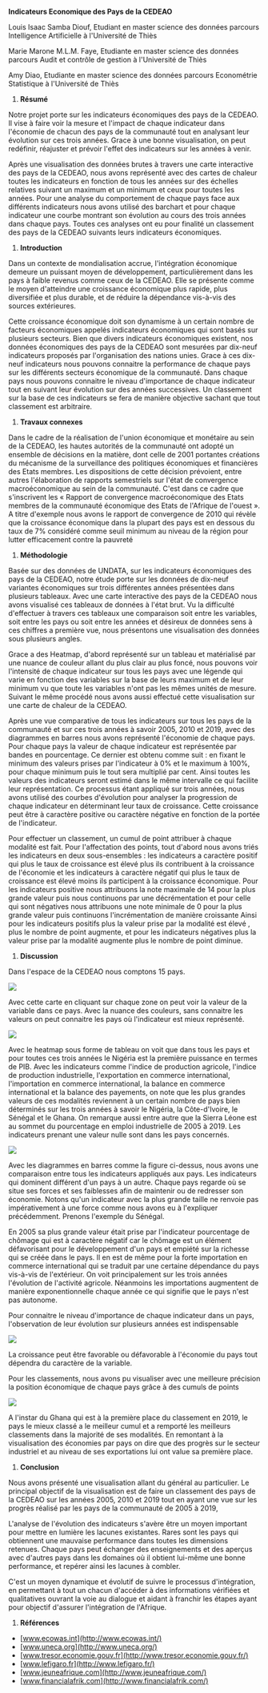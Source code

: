 **Indicateurs Economique des Pays de la CEDEAO**

Louis Isaac Samba Diouf, Etudiant en master science des données parcours Intelligence Artificielle à l&#39;Université de Thiès

Marie Marone M.L.M. Faye, Etudiante en master science des données parcours Audit et contrôle de gestion à l&#39;Université de Thiès

Amy Diao, Etudiante en master science des données parcours Econométrie Statistique à l&#39;Université de Thiès

1. **Résumé**

Notre projet porte sur les indicateurs économiques des pays de la CEDEAO. Il vise à faire voir la mesure et l&#39;impact de chaque indicateur dans l&#39;économie de chacun des pays de la communauté tout en analysant leur évolution sur ces trois années. Grace à une bonne visualisation, on peut redéfinir, réajuster et prévoir l&#39;effet des indicateurs sur les années à venir.

Après une visualisation des données brutes à travers une carte interactive des pays de la CEDEAO, nous avons représenté avec des cartes de chaleur toutes les indicateurs en fonction de tous les années sur des échelles relatives suivant un maximum et un minimum et ceux pour toutes les années. Pour une analyse du comportement de chaque pays face aux différents indicateurs nous avons utilisé des barchart et pour chaque indicateur une courbe montrant son évolution au cours des trois années dans chaque pays. Toutes ces analyses ont eu pour finalité un classement des pays de la CEDEAO suivants leurs indicateurs économiques.

1. **Introduction**

Dans un contexte de mondialisation accrue, l&#39;intégration économique demeure un puissant moyen de développement, particulièrement dans les pays à faible revenus comme ceux de la CEDEAO. Elle se présente comme le moyen d&#39;atteindre une croissance économique plus rapide, plus diversifiée et plus durable, et de réduire la dépendance vis-à-vis des sources extérieures.

Cette croissance économique doit son dynamisme à un certain nombre de facteurs économiques appelés indicateurs économiques qui sont basés sur plusieurs secteurs. Bien que divers indicateurs économiques existent, nos données économiques des pays de la CEDEAO sont mesurées par dix-neuf indicateurs proposés par l&#39;organisation des nations unies. Grace à ces dix-neuf indicateurs nous pouvons connaitre la performance de chaque pays sur les différents secteurs économique de la communauté. Dans chaque pays nous pouvons connaitre le niveau d&#39;importance de chaque indicateur tout en suivant leur évolution sur des années successives. Un classement sur la base de ces indicateurs se fera de manière objective sachant que tout classement est arbitraire.

1. **Travaux connexes**

Dans le cadre de la réalisation de l&#39;union économique et monétaire au sein de la CEDEAO, les hautes autorités de la communauté ont adopté un ensemble de décisions en la matière, dont celle de 2001 portantes créations du mécanisme de la surveillance des politiques économiques et financières des Etats membres. Les dispositions de cette décision prévoient, entre autres l&#39;élaboration de rapports semestriels sur l&#39;état de convergence macroéconomique au sein de la communauté. C&#39;est dans ce cadre que s&#39;inscrivent les « Rapport de convergence macroéconomique des Etats membres de la communauté économique des Etats de l&#39;Afrique de l&#39;ouest ». A titre d&#39;exemple nous avons le rapport de convergence de 2010 qui révèle que la croissance économique dans la plupart des pays est en dessous du taux de 7% considéré comme seuil minimum au niveau de la région pour lutter efficacement contre la pauvreté

1. **Méthodologie**

Basée sur des données de UNDATA, sur les indicateurs économiques des pays de la CEDEAO, notre étude porte sur les données de dix-neuf variantes économiques sur trois différentes années présentées dans plusieurs tableaux. Avec une carte interactive des pays de la CEDEAO nous avons visualisé ces tableaux de données à l&#39;état brut. Vu la difficulté d&#39;effectuer à travers ces tableaux une comparaison soit entre les variables, soit entre les pays ou soit entre les années et désireux de données sens à ces chiffres a première vue, nous présentons une visualisation des données sous plusieurs angles.

Grace a des Heatmap, d&#39;abord représenté sur un tableau et matérialisé par une nuance de couleur allant du plus clair au plus foncé, nous pouvons voir l&#39;intensité de chaque indicateur sur tous les pays avec une légende qui varie en fonction des variables sur la base de leurs maximum et de leur minimum vu que toute les variables n&#39;ont pas les mêmes unités de mesure. Suivant le même procédé nous avons aussi effectué cette visualisation sur une carte de chaleur de la CEDEAO.

Après une vue comparative de tous les indicateurs sur tous les pays de la communauté et sur ces trois années à savoir 2005, 2010 et 2019, avec des diagrammes en barres nous avons représenté l&#39;économie de chaque pays. Pour chaque pays la valeur de chaque indicateur est représentée par bandes en pourcentage. Ce dernier est obtenu comme suit : en fixant le minimum des valeurs prises par l&#39;indicateur à 0% et le maximum à 100%, pour chaque minimum puis le tout sera multiplié par cent. Ainsi toutes les valeurs des indicateurs seront estimé dans le même intervalle ce qui facilite leur représentation. Ce processus étant appliqué sur trois années, nous avons utilisé des courbes d&#39;évolution pour analyser la progression de chaque indicateur en déterminant leur taux de croissance. Cette croissance peut être à caractère positive ou caractère négative en fonction de la portée de l&#39;indicateur.

Pour effectuer un classement, un cumul de point attribuer à chaque modalité est fait. Pour l&#39;affectation des points, tout d&#39;abord nous avons triés les indicateurs en deux sous-ensembles : les indicateurs a caractère positif qui plus le taux de croissance est élevé plus ils contribuent à la croissance de l&#39;économie et les indicateurs à caractère négatif qui plus le taux de croissance est élevé moins ils participent à la croissance économique. Pour les indicateurs positive nous attribuons la note maximale de 14 pour la plus grande valeur puis nous continuons par une décrémentation et pour celle qui sont négatives nous attribuons une note minimale de 0 pour la plus grande valeur puis continuons l&#39;incrémentation de manière croissante Ainsi pour les indicateurs positifs plus la valeur prise par la modalité est élevé , plus le nombre de point augmente, et pour les indicateurs négatives plus la valeur prise par la modalité augmente plus le nombre de point diminue.

1. **Discussion**

Dans l&#39;espace de la CEDEAO nous comptons 15 pays.

![](RackMultipart20200519-4-dc973r_html_2f4f904be3b21524.png)

Avec cette carte en cliquant sur chaque zone on peut voir la valeur de la variable dans ce pays. Avec la nuance des couleurs, sans connaitre les valeurs on peut connaitre les pays où l&#39;indicateur est mieux représenté.

![](RackMultipart20200519-4-dc973r_html_8c048ecd3b73466d.png)

Avec le heatmap sous forme de tableau on voit que dans tous les pays et pour toutes ces trois années le Nigéria est la première puissance en termes de PIB. Avec les indicateurs comme l&#39;indice de production agricole, l&#39;indice de production industrielle, l&#39;exportation en commerce international, l&#39;importation en commerce international, la balance en commerce international et la balance des payements, on note que les plus grandes valeurs de ces modalités reviennent à un certain nombre de pays bien déterminés sur les trois années à savoir le Nigéria, la Côte-d&#39;Ivoire, le Sénégal et le Ghana. On remarque aussi entre autre que la Sierra Léone est au sommet du pourcentage en emploi industrielle de 2005 à 2019. Les indicateurs prenant une valeur nulle sont dans les pays concernés.

![](RackMultipart20200519-4-dc973r_html_45052b171c4b8777.png)

Avec les diagrammes en barres comme la figure ci-dessus, nous avons une comparaison entre tous les indicateurs appliqués aux pays. Les indicateurs qui dominent différent d&#39;un pays à un autre. Chaque pays regarde où se situe ses forces et ses faiblesses afin de maintenir ou de redresser son économie. Notons qu&#39;un indicateur avec la plus grande taille ne renvoie pas impérativement à une force comme nous avons eu à l&#39;expliquer précédemment. Prenons l&#39;exemple du Sénégal.

En 2005 sa plus grande valeur était prise par l&#39;indicateur pourcentage de chômage qui est à caractère négatif car le chômage est un élément défavorisant pour le développement d&#39;un pays et empiété sur la richesse qui se créée dans le pays. Il en est de même pour la forte importation en commerce international qui se traduit par une certaine dépendance du pays vis-à-vis de l&#39;extérieur. On voit principalement sur les trois années l&#39;évolution de l&#39;activité agricole. Néanmoins les importations augmentent de manière exponentionnelle chaque année ce qui signifie que le pays n&#39;est pas autonome.

Pour connaitre le niveau d&#39;importance de chaque indicateur dans un pays, l&#39;observation de leur évolution sur plusieurs années est indispensable

![](RackMultipart20200519-4-dc973r_html_7d2e37a817078d36.png)

La croissance peut être favorable ou défavorable à l&#39;économie du pays tout dépendra du caractère de la variable.

Pour les classements, nous avons pu visualiser avec une meilleure précision la position économique de chaque pays grâce à des cumuls de points

![](RackMultipart20200519-4-dc973r_html_c8157a15c7eb633f.png)

A l&#39;instar du Ghana qui est à la première place du classement en 2019, le pays le mieux classé a le meilleur cumul et a remporté les meilleurs classements dans la majorité de ses modalités. En remontant à la visualisation des économies par pays on dire que des progrès sur le secteur industriel et au niveau de ses exportations lui ont value sa première place.

1. **Conclusion**

Nous avons présenté une visualisation allant du général au particulier. Le principal objectif de la visualisation est de faire un classement des pays de la CEDEAO sur les années 2005, 2010 et 2019  tout en ayant une vue sur les progrès réalisé par les pays de la communauté de 2005 à 2019,

L&#39;analyse de l&#39;évolution des indicateurs s&#39;avère être un moyen important pour mettre en lumière les lacunes existantes. Rares sont les pays qui obtiennent une mauvaise performance dans toutes les dimensions retenues. Chaque pays peut échanger des enseignements et des aperçus avec d&#39;autres pays dans les domaines où il obtient lui-même une bonne performance, et repérer ainsi les lacunes à combler.

C&#39;est un moyen dynamique et évolutif de suivre le processus d&#39;intégration, en permettant à tout un chacun d&#39;accéder à des informations vérifiées et qualitatives ouvrant la voie au dialogue et aidant à franchir les étapes ayant pour objectif d&#39;assurer l&#39;intégration de l&#39;Afrique.

1. **Références**

- [www.ecowas.int](http://www.ecowas.int/)
- [www.uneca.org](http://www.uneca.org/)
- [www.tresor.economie.gouv.fr](http://www.tresor.economie.gouv.fr/)
- [www.lefigaro.fr](http://www.lefigaro.fr/)
- [www.jeuneafrique.com](http://www.jeuneafrique.com/)
- [www.financialafrik.com](http://www.financialafrik.com/)
